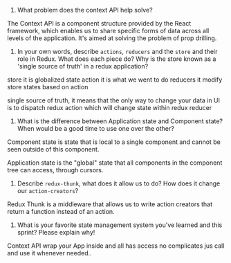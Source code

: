1. What problem does the context API help solve?

 The Context API is a component structure provided by the React framework, 
 which enables us to share specific forms of data across all levels of the application. 
 It's aimed at solving the problem of prop drilling.

1. In your own words, describe `actions`, `reducers` and the `store` and their role in Redux. What does each piece do? Why is the store known as a 'single source of truth' in a redux application?

store it is globalized state
action it is what we went to do
reducers it modify store states based on action

single source of truth, it means that the only way to change your data in UI is to dispatch redux action 
which will change state within redux reducer

1. What is the difference between Application state and Component state? When would be a good time to use one over the other?

Component state is state that is local to a single component and cannot be seen outside of this component.

Application state is the "global" state that all components in the component tree can access, through cursors. 

1. Describe `redux-thunk`, what does it allow us to do? How does it change our `action-creators`?

Redux Thunk is a middleware that allows us to write action creators that return a function instead of an action.

1. What is your favorite state management system you've learned and this sprint? Please explain why!

Context API wrap your App inside and all has access no complicates jus call and use it whenever needed..
